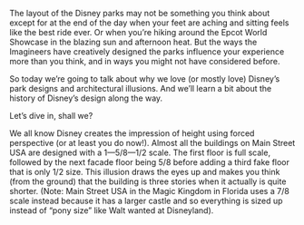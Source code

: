 The layout of the Disney parks may not be something you think about except for at the end of the day when your feet are aching and sitting feels like the best ride ever. Or when you’re hiking around the Epcot World Showcase in the blazing sun and afternoon heat. But the ways the Imagineers have creatively designed the parks influence your experience more than you think, and in ways you might not have considered before.

So today we’re going to talk about why we love (or mostly love) Disney’s park designs and architectural illusions. And we’ll learn a bit about the history of Disney’s design along the way.

Let’s dive in, shall we?

We all know Disney creates the impression of height using forced perspective (or at least you do now!). Almost all the buildings on Main Street USA are designed with a 1—5/8—1/2 scale. The first floor is full scale, followed by the next facade floor being 5/8 before adding a third fake floor that is only 1/2 size. This illusion draws the eyes up and makes you think (from the ground) that the building is three stories when it actually is quite shorter. (Note: Main Street USA in the Magic Kingdom in Florida uses a 7/8 scale instead because it has a larger castle and so everything is sized up instead of “pony size” like Walt wanted at Disneyland).

